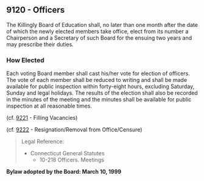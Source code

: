 ## 9120 - Officers

The Killingly Board of Education shall, no later than one month after the date of which the newly elected members take office, elect from its number a Chairperson and a Secretary of such Board for the ensuing two years and may prescribe their duties.

### How Elected

Each voting Board member shall cast his\/her vote for election of officers.  The vote of each member shall be reduced to writing and shall be made available for public inspection within forty-eight hours, excluding Saturday, Sunday and legal holidays.  The results of the election shall also be recorded in the minutes of the meeting and the minutes shall be available for public inspection at all reasonable times.

\(cf. [9221](/policies/9000/9221.md) - Filling Vacancies\)

\(cf. [9222](/policies/9000/9222.md) - Resignation\/Removal from Office\/Censure\)

> Legal Reference:
> 
> * Connecticut General Statutes
>   * 10-218 Officers. Meetings

**Bylaw adopted by the Board:  March 10, 1999**

